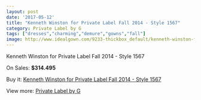 ```yaml
---
layout: post
date: '2017-05-12'
title: "Kenneth Winston for Private Label Fall 2014 - Style 1567"
category: Private Label by G
tags: ["dresses","charming","demure","gowns","fall"]
image: http://www.idealgown.com/9233-thickbox_default/kenneth-winston-for-private-label-fall-2014-style-1567.jpg
---
```

Kenneth Winston for Private Label Fall 2014 - Style 1567

On Sales: **$314.495**
<a href="https://www.idealgown.com/en/private-label-by-g/3857-kenneth-winston-for-private-label-fall-2014-style-1567.html"><amp-img layout="responsive" width="600" height="600" src="//www.idealgown.com/9233-thickbox_default/kenneth-winston-for-private-label-fall-2014-style-1567.jpg" alt="Kenneth Winston for Private Label Fall 2014 - Style 1567 0" /></a>
<a href="https://www.idealgown.com/en/private-label-by-g/3857-kenneth-winston-for-private-label-fall-2014-style-1567.html"><amp-img layout="responsive" width="600" height="600" src="//www.idealgown.com/9234-thickbox_default/kenneth-winston-for-private-label-fall-2014-style-1567.jpg" alt="Kenneth Winston for Private Label Fall 2014 - Style 1567 1" /></a>
<a href="https://www.idealgown.com/en/private-label-by-g/3857-kenneth-winston-for-private-label-fall-2014-style-1567.html"><amp-img layout="responsive" width="600" height="600" src="//www.idealgown.com/9232-thickbox_default/kenneth-winston-for-private-label-fall-2014-style-1567.jpg" alt="Kenneth Winston for Private Label Fall 2014 - Style 1567 2" /></a>

Buy it: [Kenneth Winston for Private Label Fall 2014 - Style 1567](https://www.idealgown.com/en/private-label-by-g/3857-kenneth-winston-for-private-label-fall-2014-style-1567.html "Kenneth Winston for Private Label Fall 2014 - Style 1567")

View more: [Private Label by G](https://www.idealgown.com/en/46-private-label-by-g "Private Label by G")